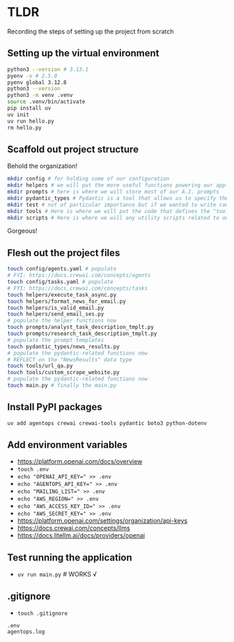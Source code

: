 # TLDR

Recording the steps of setting up the project from scratch

## Setting up the virtual environment

```sh
python3 --version # 3.13.1
pyenv -v # 2.5.0
pyenv global 3.12.8
python3 --version
python3 -m venv .venv
source .venv/bin/activate
pip install uv
uv init
uv run hello.py
rm hello.py
```

## Scaffold out project structure

Behold the organization!

```sh
mkdir config # for holding some of our configuration
mkdir helpers # we will put the more useful functions powering our application here
mkdir prompts # here is where we will store most of our A.I. prompts
mkdir pydantic_types # Pydantic is a tool that allows us to specify the data our application will handle and provides us with feature for making sure our code aligns with the data we expect to pass through our application. We will store most of the Pydantic related code we write here
mkdir test # not of particular importance but if we wanted to write code for testing our application in an automated manner we would put it here
mkdir tools # Here is where we will put the code that defines the "tools" our Agents can use
mkdir scripts # Here is where we will any utility scripts related to our application
```

Gorgeous!

## Flesh out the project files

```sh
touch config/agents.yaml # populate
# FYI: https://docs.crewai.com/concepts/agents
touch config/tasks.yaml # populate
# FYI: https://docs.crewai.com/concepts/tasks
touch helpers/execute_task_async.py
touch helpers/format_news_for_email.py
touch helpers/is_valid_email.py
touch helpers/send_email_ses.py
# populate the helper functions now
touch prompts/analyst_task_description_tmplt.py
touch prompts/research_task_description_tmplt.py
# populate the prompt templates
touch pydantic_types/news_results.py
# populate the pydantic-related functions now 
# REFLECT on the "NewsResults" data type
touch tools/url_qa.py
touch tools/custom_scrape_website.py
# populate the pydantic-related functions now 
touch main.py # finally the main.py
```

## Install PyPI packages

```sh
uv add agentops crewai crewai-tools pydantic boto3 python-dotenv
```

## Add environment variables

- https://platform.openai.com/docs/overview
- `touch .env`
- `echo "OPENAI_API_KEY=" >> .env`
- `echo "AGENTOPS_API_KEY=" >> .env`
- `echo "MAILING_LIST=" >> .env`
- `echo "AWS_REGION=" >> .env`
- `echo "AWS_ACCESS_KEY_ID=" >> .env`
- `echo "AWS_SECRET_KEY=" >> .env`
- https://platform.openai.com/settings/organization/api-keys
- https://docs.crewai.com/concepts/llms
- https://docs.litellm.ai/docs/providers/openai

## Test running the application

- `uv run main.py` # WORKS √

## .gitignore

- `touch .gitignore`

```.gitignore
.env
agentops.log
```